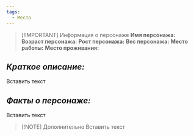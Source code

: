 ```yaml
---
tags:
  - Места
---
```

> [!IMPORTANT] Информация о персонаже
> **Имя персонажа:**
>**Возраст персонажа:**
>**Рост персонажа:**
>**Вес персонажа:**
>**Место работы:**
>**Место проживания:**

## *Краткое описание:*
Вставить текст
## *Факты о персонаже:*
Вставить текст

> [!NOTE] Дополнительно
> Вставить текст
